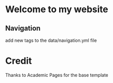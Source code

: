 # Welcome to my website

## Navigation
add new tags to the data/navigation.yml file

# Credit 
Thanks to Academic Pages for the base template